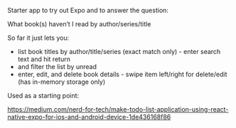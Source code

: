 Starter app to try out Expo and to answer the question:

What book(s) haven’t I read by author/series/title

So far it just lets you:
* list book titles by author/title/series (exact match only) - enter search text and hit return
* and filter the list by unread
* enter, edit, and delete book details - swipe item left/right for delete/edit (has in-memory storage only)

Used as a starting point:

https://medium.com/nerd-for-tech/make-todo-list-application-using-react-native-expo-for-ios-and-android-device-1de436168f86
